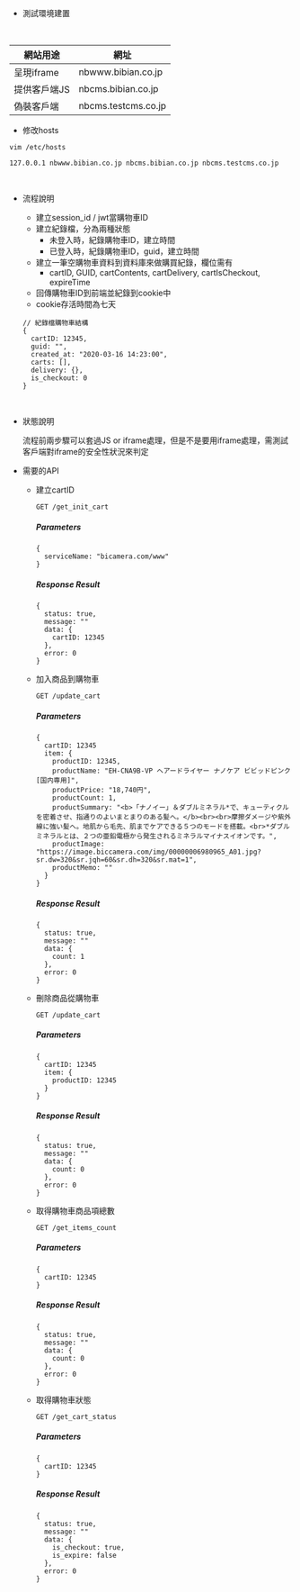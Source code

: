 + 測試環境建置
<br>

  |網站用途|網址|
  |---|---|
  |呈現iframe|nbwww.bibian.co.jp|
  |提供客戶端JS|nbcms.bibian.co.jp|
  |偽裝客戶端|nbcms.testcms.co.jp|

  + 修改hosts
  ```
  vim /etc/hosts

  127.0.0.1 nbwww.bibian.co.jp nbcms.bibian.co.jp nbcms.testcms.co.jp
  ```
  <br>

+ 流程說明

  + 建立session_id / jwt當購物車ID
  + 建立紀錄檔，分為兩種狀態
      + 未登入時，紀錄購物車ID，建立時間
      + 已登入時，紀錄購物車ID，guid，建立時間
  + 建立一筆空購物車資料到資料庫來做購買紀錄，欄位需有
      + cartID, GUID, cartContents, cartDelivery, cartIsCheckout, expireTime
  + 回傳購物車ID到前端並紀錄到cookie中
  + cookie存活時間為七天

  ```
  // 紀錄檔購物車結構
  {
    cartID: 12345,
    guid: "",
    created_at: "2020-03-16 14:23:00",
    carts: [],
    delivery: {},
    is_checkout: 0
  }
  ```
  <br>

+ 狀態說明

  流程前兩步驟可以套過JS or iframe處理，但是不是要用iframe處理，需測試客戶端對iframe的安全性狀況來判定
  <br>

+ 需要的API

  + 建立cartID

    ```
    GET /get_init_cart
    ```

    ##### Parameters

    ```
    {
      serviceName: "bicamera.com/www"
    }
    ```

    ##### Response Result

    ```
    {
      status: true,
      message: ""
      data: {
        cartID: 12345
      },
      error: 0
    }
    ```

  + 加入商品到購物車

    ```
    GET /update_cart
    ```

    ##### Parameters
    
    ```
    {
      cartID: 12345
      item: {
        productID: 12345,
        productName: "EH-CNA9B-VP ヘアードライヤー ナノケア ビビッドピンク [国内専用]",
        productPrice: "18,740円",
        productCount: 1,
        productSummary: "<b>「ナノイー」＆ダブルミネラル*で、キューティクルを密着させ、指通りのよいまとまりのある髪へ。</b><br><br>摩擦ダメージや紫外線に強い髪へ。地肌から毛先、肌までケアできる５つのモードを搭載。<br>*ダブルミネラルとは、２つの亜鉛電極から発生されるミネラルマイナスイオンです。",
        productImage: "https://image.biccamera.com/img/00000006980965_A01.jpg?sr.dw=320&sr.jqh=60&sr.dh=320&sr.mat=1",
        productMemo: ""
      }
    }
    ```

    ##### Response Result

    ```
    {
      status: true,
      message: ""
      data: {
        count: 1
      },
      error: 0
    }
    ```

  + 刪除商品從購物車

    ```
    GET /update_cart
    ```

    ##### Parameters

    ```
    {
      cartID: 12345
      item: {
        productID: 12345
      }
    }
    ```

    ##### Response Result

    ```
    {
      status: true,
      message: ""
      data: {
        count: 0
      },
      error: 0
    }
    ```

  + 取得購物車商品項總數
  
    ```
    GET /get_items_count
    ```

    ##### Parameters

    ```
    {
      cartID: 12345
    }
    ```

    ##### Response Result

    ```
    {
      status: true,
      message: ""
      data: {
        count: 0
      },
      error: 0
    }
    ```

  + 取得購物車狀態
  
    ```
    GET /get_cart_status
    ```

    ##### Parameters

    ```
    {
      cartID: 12345
    }
    ```

    ##### Response Result

    ```
    {
      status: true,
      message: ""
      data: {
        is_checkout: true,
        is_expire: false
      },
      error: 0
    }
    ```